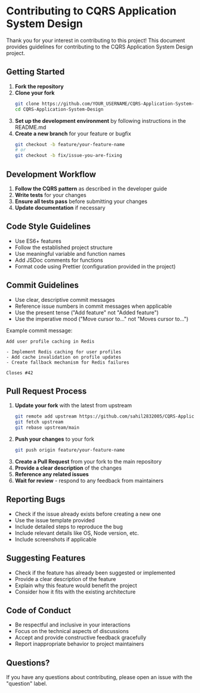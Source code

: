 # Contributing to CQRS Application System Design

Thank you for your interest in contributing to this project! This document provides guidelines for contributing to the CQRS Application System Design project.

## Getting Started

1. **Fork the repository**
2. **Clone your fork**
   ```bash
   git clone https://github.com/YOUR_USERNAME/CQRS-Application-System-Design.git
   cd CQRS-Application-System-Design
   ```
3. **Set up the development environment** by following instructions in the README.md
4. **Create a new branch** for your feature or bugfix
   ```bash
   git checkout -b feature/your-feature-name
   # or
   git checkout -b fix/issue-you-are-fixing
   ```

## Development Workflow

1. **Follow the CQRS pattern** as described in the developer guide
2. **Write tests** for your changes
3. **Ensure all tests pass** before submitting your changes
4. **Update documentation** if necessary

## Code Style Guidelines

- Use ES6+ features
- Follow the established project structure
- Use meaningful variable and function names
- Add JSDoc comments for functions
- Format code using Prettier (configuration provided in the project)

## Commit Guidelines

- Use clear, descriptive commit messages
- Reference issue numbers in commit messages when applicable
- Use the present tense ("Add feature" not "Added feature")
- Use the imperative mood ("Move cursor to..." not "Moves cursor to...")

Example commit message:
```
Add user profile caching in Redis

- Implement Redis caching for user profiles
- Add cache invalidation on profile updates
- Create fallback mechanism for Redis failures

Closes #42
```

## Pull Request Process

1. **Update your fork** with the latest from upstream
   ```bash
   git remote add upstream https://github.com/sahil2832005/CQRS-Application-System-Design.git
   git fetch upstream
   git rebase upstream/main
   ```
2. **Push your changes** to your fork
   ```bash
   git push origin feature/your-feature-name
   ```
3. **Create a Pull Request** from your fork to the main repository
4. **Provide a clear description** of the changes
5. **Reference any related issues**
6. **Wait for review** - respond to any feedback from maintainers

## Reporting Bugs

- Check if the issue already exists before creating a new one
- Use the issue template provided
- Include detailed steps to reproduce the bug
- Include relevant details like OS, Node version, etc.
- Include screenshots if applicable

## Suggesting Features

- Check if the feature has already been suggested or implemented
- Provide a clear description of the feature
- Explain why this feature would benefit the project
- Consider how it fits with the existing architecture

## Code of Conduct

- Be respectful and inclusive in your interactions
- Focus on the technical aspects of discussions
- Accept and provide constructive feedback gracefully
- Report inappropriate behavior to project maintainers

## Questions?

If you have any questions about contributing, please open an issue with the "question" label.
